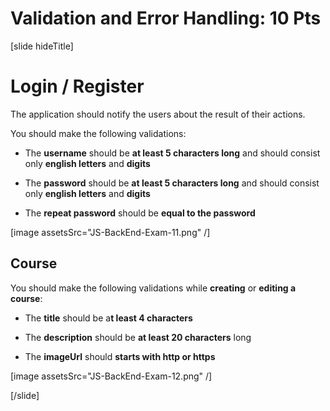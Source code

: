# Validation and Error Handling: 10 Pts

[slide hideTitle]
# Login / Register

The application should notify the users about the result of their actions.

You should make the following validations:

- The **username** should be **at least 5 characters long** and should consist only **english letters** and **digits**

- The **password** should be **at least 5 characters long** and should consist only **english letters** and **digits**

- The **repeat password** should be **equal to the password**


[image assetsSrc="JS-BackEnd-Exam-11.png" /]

## Course

You should make the following validations while **creating** or **editing a course**:

- The **title** should be a**t least 4 characters**

- The **description** should be **at least 20 characters** long

- The **imageUrl** should **starts with http or https**

[image assetsSrc="JS-BackEnd-Exam-12.png" /]

[/slide]
